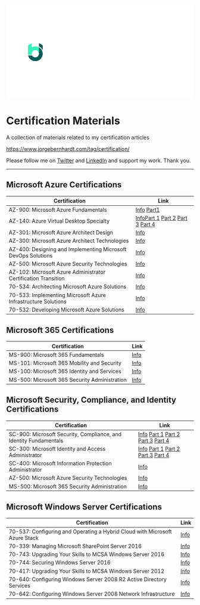 ![logo](img/alt%20copy.png)
# Certification Materials
A collection of materials related to my certification articles

https://www.jorgebernhardt.com/tag/certification/

Please follow me on [Twitter](https://twitter.com/JorgeBernhardt) and [LinkedIn](https://www.linkedin.com/in/jorgebernhardt/) and support my work. Thank you.

---------------------------------
## Microsoft Azure Certifications

| Certification | Link |
|--|--|
|AZ-900: Microsoft Azure Fundamentals|[Info](https://www.jorgebernhardt.com/exam-az-900/) [Part1](https://www.jorgebernhardt.com/prepare-exam-az-900/)|
|AZ-140: Azure Virtual Desktop Specialty|[Info](https://www.jorgebernhardt.com/az-140/ )[Part 1](https://www.jorgebernhardt.com/az-140-study-notes/) [Part 2](https://www.jorgebernhardt.com/az-140-study-notes-part-2/) [Part 3](https://www.jorgebernhardt.com/az-140-study-notes-part-3/) [Part 4](https://www.jorgebernhardt.com/az-140-study-notes-part-4/) |
|AZ-301: Microsoft Azure Architect Design|[Info](https://www.jorgebernhardt.com/az-301/)|
|AZ-300: Microsoft Azure Architect Technologies|[Info](https://www.jorgebernhardt.com/az-300/)|
|AZ-400: Designing and Implementing Microsoft DevOps Solutions|[Info](https://www.jorgebernhardt.com/exam-az-400/)|
|AZ-500: Microsoft Azure Security Technologies|[Info](https://www.jorgebernhardt.com/az-500/)|
|AZ-102: Microsoft Azure Administrator Certification Transition|[Info](https://www.jorgebernhardt.com/exam-az-102/)|
|70-534: Architecting Microsoft Azure Solutions|[Info](https://www.jorgebernhardt.com/passed-microsoft-exam-70-534-architecting-microsoft-azure-solutions/)|
|70-533: Implementing Microsoft Azure Infrastructure Solutions|[Info](https://www.jorgebernhardt.com/passed-microsoft-exam-70-533-implementing-microsoft-azure-infrastructure-solutions/)|
|70-532: Developing Microsoft Azure Solutions|[Info](https://www.jorgebernhardt.com/passed-microsoft-exam-70-532-developing-microsoft-azure-solutions/)|

## Microsoft 365 Certifications

| Certification | Link |
|--|--|
|MS-900: Microsoft 365 Fundamentals|[Info](https://www.jorgebernhardt.com/exam-ms-900/)|
|MS-101: Microsoft 365 Mobility and Security|[Info](https://www.jorgebernhardt.com/ms-101/)|
|MS-100: Microsoft 365 Identity and Services|[Info](https://www.jorgebernhardt.com/exam-ms-100/)|
|MS-500: Microsoft 365 Security Administration |[Info](https://www.jorgebernhardt.com/ms-500/) |


## Microsoft Security, Compliance, and Identity Certifications

| Certification | Link |
|--|--|
|SC-900: Microsoft Security, Compliance, and Identity Fundamentals|[Info](https://www.jorgebernhardt.com/sc-900/) [Part 1](https://www.jorgebernhardt.com/sc-900-study-notes/) [Part 2](https://www.jorgebernhardt.com/sc-900-study-notes-2/) [Part 3](https://www.jorgebernhardt.com/sc-900-study-notes-3/) [Part 4](https://www.jorgebernhardt.com/sc-900-study-notes-4/)|
|SC-300: Microsoft Identity and Access Administrator |[Info](https://www.jorgebernhardt.com/exam-sc-300/) [Part 1](https://www.jorgebernhardt.com/sc-300-study-notes-part-1/) [Part 2](https://www.jorgebernhardt.com/sc-300-study-notes-part-2/) [Part 3](https://www.jorgebernhardt.com/sc-300-study-notes-part-3/) [Part 4](https://www.jorgebernhardt.com/sc-300-study-notes-part-4/) |
|SC-400: Microsoft Information Protection Administrator| [Info](https://www.jorgebernhardt.com/exam-sc-400/)|
|AZ-500: Microsoft Azure Security Technologies|[Info](https://www.jorgebernhardt.com/az-500/)|
|MS-500: Microsoft 365 Security Administration |[Info](https://www.jorgebernhardt.com/ms-500/) |


## Microsoft Windows Server Certifications

| Certification | Link |
|--|--|
|70-537: Configuring and Operating a Hybrid Cloud with Microsoft Azure Stack |[Info](https://www.jorgebernhardt.com/exam-70-537/)|
|70-339: Managing Microsoft SharePoint Server 2016|[Info](https://www.jorgebernhardt.com/exam-70-339/)|
|70-743: Upgrading Your Skills to MCSA Windows Server 2016|[Info](https://www.jorgebernhardt.com/exam-70-743/)|
|70-744: Securing Windows Server 2016|[Info](https://www.jorgebernhardt.com/exam-70-744/)|
|70-417: Upgrading Your Skills to MCSA Windows Server 2012|[Info](https://www.jorgebernhardt.com/passed-microsoft-exam-70-417-upgrading-your-skills-to-mcsa-windows-server-2012/)|
|70-640: Configuring Windows Server 2008 R2 Active Directory Services|[Info](https://www.jorgebernhardt.com/passed-microsoft-exam-70-640-configuring-windows-server-2008-r2-active-directory-services/)|
|70-642: Configuring Windows Server 2008 Network Infrastructure|[Info](https://www.jorgebernhardt.com/passed-microsoft-exam-70-642-configuring-windows-server-2008-network-infrastructure/)|
